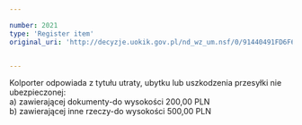 ```yaml
---

number: 2021
type: 'Register item'
original_uri: 'http://decyzje.uokik.gov.pl/nd_wz_um.nsf/0/91440491FD6F664AC12577960031A0BA?OpenDocument'


---
```


Kolporter odpowiada z tytułu utraty, ubytku lub uszkodzenia przesyłki nie ubezpieczonej:  
a) zawierającej dokumenty-do wysokości 200,00 PLN  
b) zawierającej inne rzeczy-do wysokości 500,00 PLN
